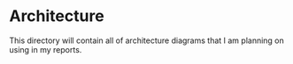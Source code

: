 # Architecture

This directory will contain all of architecture diagrams that I am planning on using in my reports.